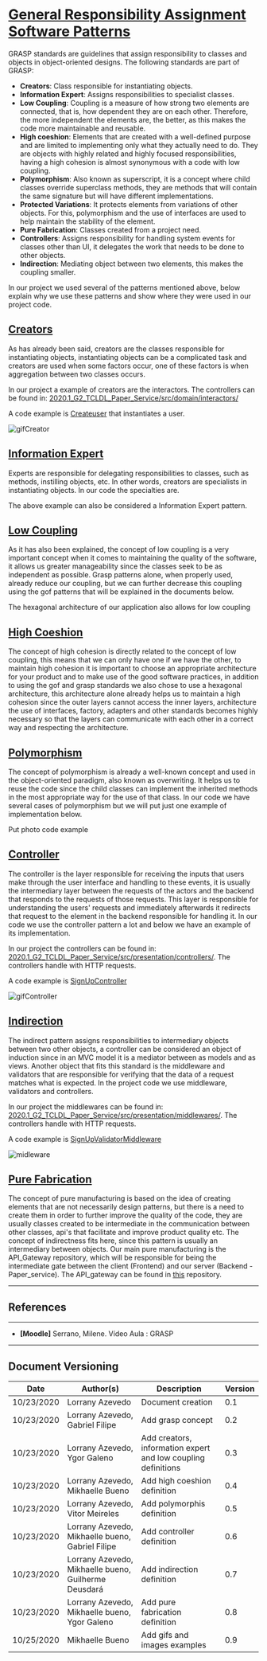 <span id="grasp"></span>
# **<a href="#grasp">General Responsibility Assignment Software Patterns</a>**


GRASP standards are guidelines that assign responsibility to classes and objects in object-oriented designs. The following standards are part of GRASP:

- **Creators**: Class responsible for instantiating objects.
- **Information Expert**: Assigns responsibilities to specialist classes. 
- **Low Coupling**: Coupling is a measure of how strong two elements are connected, that is, how dependent they are on each other. Therefore, the more independent the elements are, the better, as this makes the code more maintainable and reusable.
- **High coeshion**: Elements that are created with a well-defined purpose and are limited to implementing only what they actually need to do. They are objects with highly related and highly focused responsibilities, having a high cohesion is almost synonymous with a code with low coupling.
- **Polymorphism**: Also known as superscript, it is a concept where child classes override superclass methods, they are methods that will contain the same signature but will have different implementations.
- **Protected Variations**: It protects elements from variations of other objects. For this, polymorphism and the use of interfaces are used to help maintain the stability of the element.
- **Pure Fabrication**: Classes created from a project need.
- **Controllers**: Assigns responsibility for handling system events for classes other than UI, it delegates the work that needs to be done to other objects.
- **Indirection**: Mediating object between two elements, this makes the coupling smaller. 

In our project we used several of the patterns mentioned above, below explain why we use these patterns and show where they were used in our project code. 

<span id="creator"></span>
## **<a href="#Creator">Creators</a>**

As has already been said, creators are the classes responsible for instantiating objects, instantiating objects can be a complicated task and creators are used when some factors occur, one of these factors is when aggregation between two classes occurs.

In our project a example of creators are the interactors. The controllers can be found in: [2020.1_G2_TCLDL_Paper_Service/src/domain/interactors/](https://github.com/UnBArqDsw/2020.1_G2_TCLDL_Paper_Service/tree/master/src/domain/interactors)


A code example is [Createuser](https://github.com/UnBArqDsw/2020.1_G2_TCLDL_Paper_Service/blob/master/src/presentation/controllers/SignUpController.ts) that instantiates a user.

![gifCreator](./images/interactorExample.jpg)

<span id="sp"></span>
## **<a href="#sp">Information Expert</a>**

Experts are responsible for delegating responsibilities to classes, such as methods, instilling objects, etc. In other words, creators are specialists in instantiating objects. In our code the specialties are.

The above example can also be considered a Information Expert pattern.

<span id="lc"></span>
## **<a href="#lc">Low Coupling</a>**

As it has also been explained, the concept of low coupling is a very important concept when it comes to maintaining the quality of the software, it allows us greater manageability since the classes seek to be as independent as possible. Grasp patterns alone, when properly used, already reduce our coupling, but we can further decrease this coupling using the gof patterns that will be explained in the documents below.

The hexagonal architecture of our application also allows for low coupling

<span id="hc"></span>
## **<a href="#hc">High Coeshion</a>**

The concept of high cohesion is directly related to the concept of low coupling, this means that we can only have one if we have the other, to maintain high cohesion it is important to choose an appropriate architecture for your product and to make use of the good software practices, in addition to using the gof and grasp standards we also chose to use a hexagonal architecture, this architecture alone already helps us to maintain a high cohesion since the outer layers cannot access the inner layers, architecture the use of interfaces, factory, adapters and other standards becomes highly necessary so that the layers can communicate with each other in a correct way and respecting the architecture.

<span id="pl"></span>
## **<a href="#pl">Polymorphism</a>**

The concept of polymorphism is already a well-known concept and used in the object-oriented paradigm, also known as overwriting. It helps us to reuse the code since the child classes can implement the inherited methods in the most appropriate way for the use of that class. In our code we have several cases of polymorphism but we will put just one example of implementation below.

Put photo code example

<span id="cont"></span>
## **<a href="#cont">Controller</a>**

The controller is the layer responsible for receiving the inputs that users make through the user interface and handling to these events, it is usually the intermediary layer between the requests of the actors and the backend that responds to the requests of those requests. This layer is responsible for understanding the users' requests and immediately afterwards it redirects that request to the element in the backend responsible for handling it. In our code we use the controller pattern a lot and below we have an example of its implementation.

In our project the controllers can be found in: [2020.1_G2_TCLDL_Paper_Service/src/presentation/controllers/](https://github.com/UnBArqDsw/2020.1_G2_TCLDL_Paper_Service/tree/master/src/presentation/controllers). The controllers handle with HTTP requests.


A code example is [SignUpController](https://github.com/UnBArqDsw/2020.1_G2_TCLDL_Paper_Service/blob/master/src/presentation/controllers/SignUpController.ts) 

![gifController](./images/controllerExample.jpg)



<span id="ind"></span>
## **<a href="#ind">Indirection</a>**

The indirect pattern assigns responsibilities to intermediary objects between two other objects, a controller can be considered an object of induction since in an MVC model it is a mediator between as models and as views. Another object that fits this standard is the middleware and validators that are responsible for verifying that the data of a request matches what is expected. In the project code we use middleware, validators and controllers.

In our project the middlewares can be found in: [2020.1_G2_TCLDL_Paper_Service/src/presentation/middlewares/](https://github.com/UnBArqDsw/2020.1_G2_TCLDL_Paper_Service/tree/master/src/presentation/middlewares). The controllers handle with HTTP requests.


A code example is [SignUpValidatorMiddleware](https://github.com/UnBArqDsw/2020.1_G2_TCLDL_Paper_Service/blob/master/src/presentation/middlewares/SignUpValidatorMiddleware.ts) 

![midleware](./images/midlewareExample.jpg)

<span id="pf"></span>
## **<a href="#pf">Pure Fabrication</a>**

The concept of pure manufacturing is based on the idea of creating elements that are not necessarily design patterns, but there is a need to create them in order to further improve the quality of the code, they are usually classes created to be intermediate in the communication between other classes, api's that facilitate and improve product quality etc. The concept of indirectness fits here, since this pattern is usually an intermediary between objects. Our main pure manufacturing is the API_Gateway repository, which will be responsible for being the intermediate gate between the client (Frontend) and our server (Backend - Paper_service). The API_gateway can be found in [this](https://github.com/UnBArqDsw/2020.1_G2_TCLDL_API_Gateway_Service) repository.


---
## References
---

- **[Moodle]** Serrano, Milene. Vídeo Aula : GRASP


---

## Document Versioning

| Date       | Author(s)                                            | Description                                                   | Version |
| ---------- | ---------------------------------------------------- | ------------------------------------------------------------- | ------- |
| 10/23/2020 | Lorrany Azevedo                                      | Document creation                                             | 0.1     |
| 10/23/2020 | Lorrany Azevedo, Gabriel Filipe                      | Add grasp concept                                             | 0.2     |
| 10/23/2020 | Lorrany Azevedo, Ygor Galeno                         | Add creators, information expert and low coupling definitions | 0.3     |
| 10/23/2020 | Lorrany Azevedo, Mikhaelle Bueno                     | Add high coeshion definition                                  | 0.4     |
| 10/23/2020 | Lorrany Azevedo, Vitor Meireles                      | Add polymorphis definition                                    | 0.5     |
| 10/23/2020 | Lorrany Azevedo, Mikhaelle bueno, Gabriel Filipe     | Add controller definition                                     | 0.6     |
| 10/23/2020 | Lorrany Azevedo, Mikhaelle bueno, Guilherme Deusdará | Add indirection definition                                    | 0.7     |
| 10/23/2020 | Lorrany Azevedo, Mikhaelle bueno, Ygor Galeno        | Add pure fabrication definition                               | 0.8     |
| 10/25/2020 | Mikhaelle Bueno       | Add gifs and images examples                        | 0.9     |
